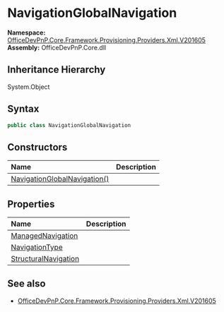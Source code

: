 # NavigationGlobalNavigation
  

**Namespace:** [OfficeDevPnP.Core.Framework.Provisioning.Providers.Xml.V201605](OfficeDevPnP.Core.Framework.Provisioning.Providers.Xml.V201605.md)  
**Assembly:** OfficeDevPnP.Core.dll  
## Inheritance Hierarchy
System.Object  


## Syntax
```C#
public class NavigationGlobalNavigation
```
## Constructors
|**Name**|**Description**|
|:-----|:-----|
| [NavigationGlobalNavigation()](OfficeDevPnP.Core.Framework.Provisioning.Providers.Xml.V201605.NavigationGlobalNavigation.ctor1.md) | 
## Properties
|**Name**|**Description**|
|:-----|:-----|
| [ManagedNavigation](OfficeDevPnP.Core.Framework.Provisioning.Providers.Xml.V201605.NavigationGlobalNavigation.ManagedNavigation.md) | 
| [NavigationType](OfficeDevPnP.Core.Framework.Provisioning.Providers.Xml.V201605.NavigationGlobalNavigation.NavigationType.md) | 
| [StructuralNavigation](OfficeDevPnP.Core.Framework.Provisioning.Providers.Xml.V201605.NavigationGlobalNavigation.StructuralNavigation.md) | 
## See also
- [OfficeDevPnP.Core.Framework.Provisioning.Providers.Xml.V201605](OfficeDevPnP.Core.Framework.Provisioning.Providers.Xml.V201605.md)
